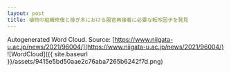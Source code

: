 ```yaml
---
layout: post
title: 植物の組織修復と接ぎ木における器官再接着に必要な転写因子を発見
---
```

Autogenerated Word Cloud.
Source\: [https://www.niigata-u.ac.jp/news/2021/96004/](https://www.niigata-u.ac.jp/news/2021/96004/)
![WordCloud]({{ site.baseurl }}/assets/9415e5bd50aae2c76aba7265b6242f7d.png)